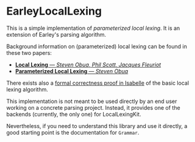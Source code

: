 # EarleyLocalLexing

This is a simple implementation of *parameterized local lexing*. It is an extension of Earley's parsing algorithm. 

Background information on (parameterized) local lexing can be found in these two papers:

- [**Local Lexing** — *Steven Obua*, *Phil Scott*, *Jacques Fleuriot*](https://arxiv.org/abs/1702.03277)
- [**Parameterized Local Lexing** — *Steven Obua*](https://arxiv.org/abs/1704.04215)

There exists also a [formal correctness proof in Isabelle](https://www.isa-afp.org/entries/LocalLexing.html) of the basic local lexing algorithm.

This implementation is not meant to be used directly by an end user working on a concrete parsing project. Instead, it provides one of the backends (currently, the only one) for LocalLexingKit. 

Nevertheless, if you need to understand this library and use it directly, a good starting point is the documentation for `Grammar`.



